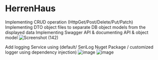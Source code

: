 # HerrenHaus

Implementing CRUD operation (HttpGet/Post/Delete/Put/Patch)
Implementing DTO object files to separate DB object models from the displayed data 
Implementing Swagger API & documenting API & object model
![Screenshot (142)](https://github.com/Sumaya-Ali/HerrenHaus/assets/52631071/aa360615-6f96-4938-96a4-9187043163ce)

Add logging Service using (default/ SeriLog Nuget Package / customized logger using dependency injection)
![image](https://github.com/Sumaya-Ali/HerrenHaus/assets/52631071/50bbe42f-3bac-4cb8-8a85-39ca32386a8c)
![image](https://github.com/Sumaya-Ali/HerrenHaus/assets/52631071/e5ee5233-91c9-4707-990a-cd8c37a2404d)


